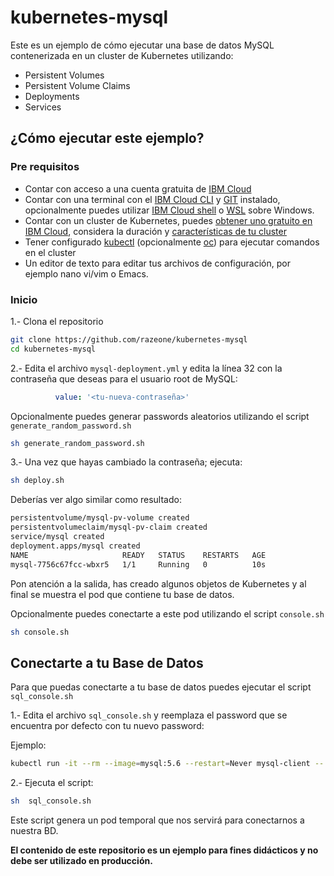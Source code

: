 # kubernetes-mysql

Este es un ejemplo de cómo ejecutar una base de datos MySQL contenerizada en un cluster de Kubernetes utilizando:

* Persistent Volumes
* Persistent Volume Claims
* Deployments
* Services

## ¿Cómo ejecutar este ejemplo?

### Pre requisitos

* Contar con acceso a una cuenta gratuita de [IBM Cloud](https://cloud.ibm.com/)
* Contar con una terminal con el [IBM Cloud CLI](https://cloud.ibm.com/docs/cli?topic=cli-getting-started&locale=es) y [GIT](https://git-scm.com/book/es/v2/Inicio---Sobre-el-Control-de-Versiones-Instalaci%C3%B3n-de-Git) instalado, opcionalmente puedes utilizar [IBM Cloud shell](https://www.ibm.com/cloud/cloud-shell) o [WSL](https://docs.microsoft.com/en-us/windows/wsl/install-win10) sobre Windows.
* Contar con un cluster de Kubernetes, puedes [obtener uno gratuito en IBM Cloud](https://cloud.ibm.com/docs/containers?topic=containers-getting-started&locale=es), considera la duración y [características de tu cluster](https://www.ibm.com/es-es/cloud/free/kubernetes#tab_2365075)
* Tener configurado [kubectl](https://kubernetes.io/es/docs/tasks/tools/install-kubectl/) (opcionalmente [oc](https://docs.openshift.com/)) para ejecutar comandos en el cluster
* Un editor de texto para editar tus archivos de configuración, por ejemplo nano vi/vim o Emacs.

### Inicio

1.- Clona el repositorio

```bash
git clone https://github.com/razeone/kubernetes-mysql
cd kubernetes-mysql
```

2.- Edita el archivo `mysql-deployment.yml` y edita la línea 32 con la contraseña que deseas para el usuario root de MySQL:

```yaml
          value: '<tu-nueva-contraseña>'
```

Opcionalmente puedes generar passwords aleatorios utilizando el script `generate_random_password.sh`

```bash
sh generate_random_password.sh 
```

3.- Una vez que hayas cambiado la contraseña; ejecuta:

```bash
sh deploy.sh
```

Deberías ver algo similar como resultado:

```bash
persistentvolume/mysql-pv-volume created
persistentvolumeclaim/mysql-pv-claim created
service/mysql created
deployment.apps/mysql created
NAME                     READY   STATUS    RESTARTS   AGE
mysql-7756c67fcc-wbxr5   1/1     Running   0          10s
```

Pon atención a la salida, has creado algunos objetos de Kubernetes y al final se muestra el pod que contiene tu base de datos.

Opcionalmente puedes conectarte a este pod utilizando el script `console.sh`

```bash
sh console.sh
```

## Conectarte a tu Base de Datos

Para que puedas conectarte a tu base de datos puedes ejecutar el script `sql_console.sh`

1.- Edita el archivo `sql_console.sh` y reemplaza el password que se encuentra por defecto con tu nuevo password:

Ejemplo:

```bash
kubectl run -it --rm --image=mysql:5.6 --restart=Never mysql-client -- mysql -h mysql -p<tu-nueva-contraseña>
```

2.- Ejecuta el script:

```bash
sh  sql_console.sh
```

Este script genera un pod temporal que nos servirá para conectarnos a nuestra BD.

**El contenido de este repositorio es un ejemplo para fines didácticos y no debe ser utilizado en producción.**
